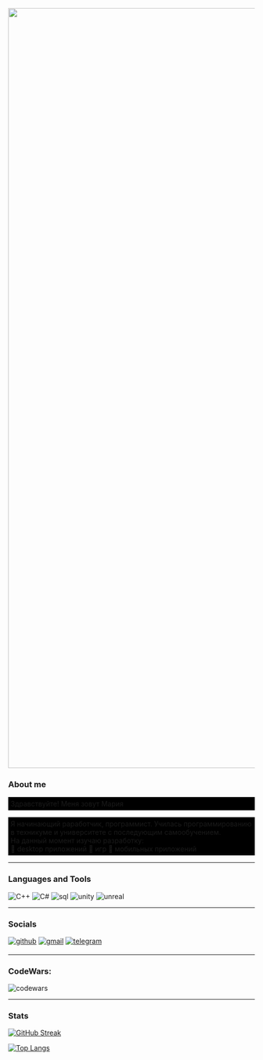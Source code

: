 <img src="https://encrypted-tbn0.gstatic.com/images?q=tbn:ANd9GcRdIR4USJFoYbT4aRYLSlrVfYWHagQccJ13QWS6AfH_gTk41A5g-Z6On-t7LzpacYViIA&usqp=CAU" width=1550px>



### About me
<p align="left" color=000000 style="background:black; padding:5;">
Здравствуйте! Меня зовут Мария

</p>
<p align="left" color=000000 style="background:black; padding:5;">
 Я начинающий раработчик, программист. Училась программированию в техникуме и университете с последующим самообучением. </br>
На данный момент изучаю разработку:</br>
    🐾 desktop приложений 
    🐾 игр
    🐾 мобильных приложений
</p>

--------------

### Languages and Tools

<p align="left">

 ![C++](https://img.shields.io/badge/-C++-090909?style=for-the-badge&logo=C%2b%2b&logoColor=6296CC)
![C#](https://img.shields.io/badge/-C%23-090909?style=for-the-badge&logo=C%23&logoColor=813787)
![sql](https://img.shields.io/badge/-mysql-090909?style=for-the-badge&logo=mysql&logoColor=007e7d)
 ![unity](https://img.shields.io/badge/-unity-090909?style=for-the-badge&logo=unity&logoColor=white)
  ![unreal](https://img.shields.io/badge/-unrealengine-090909?style=for-the-badge&logo=unrealengine&logoColor=white)

  </p>

----------------
### Socials

<p align="left"> <a href="https://github.com/MarySuslo" target="_blank">
<img src=https://img.shields.io/badge/github-090909?.svg?&style=for-the-badge&logo=github&logoColor=white alt=github style="margin-bottom: 5px;" /></a>
<a href="mailto:mariasuslo37@gmail.com" target="_blank">
<img src=https://img.shields.io/badge/gmail-090909?.svg?&style=for-the-badge&logo=gmail&logoColor=red alt=gmail style="margin-bottom: 5px;" /></a>
<a href="https://tlgg.ru/MariaSuslo" target="_blank"> <img src="https://img.shields.io/badge/-Telegram-090909?.svg?&style=for-the-badge&logo=telegram&logoColor=27A0D9" alt=telegram style="margin-bottom: 5px;" /> </a>
</p>
<!--
---------

### LeetCode:

<p>

[![ LeetCode stats](https://leetcode-stats-six.vercel.app/api?usernameMariaSuslo&theme=dark)](https://github.com/MariaSuslo/leetcode-stats)
</p>
-->

---------

### CodeWars:

![codewars](https://www.codewars.com/users/MarySuslo/badges/large)
</p>

---------

### Stats

<p align="left">

[![GitHub Streak](https://github-readme-streak-stats.herokuapp.com/?user=MarySuslo&theme=blue_navy)](https://git.io/streak-stats)


[![Top Langs](https://github-readme-stats.vercel.app/api/top-langs/?username=MarySuslo&theme=blue_navy)](https://github.com/MarySuslo/github-readme-stats)

